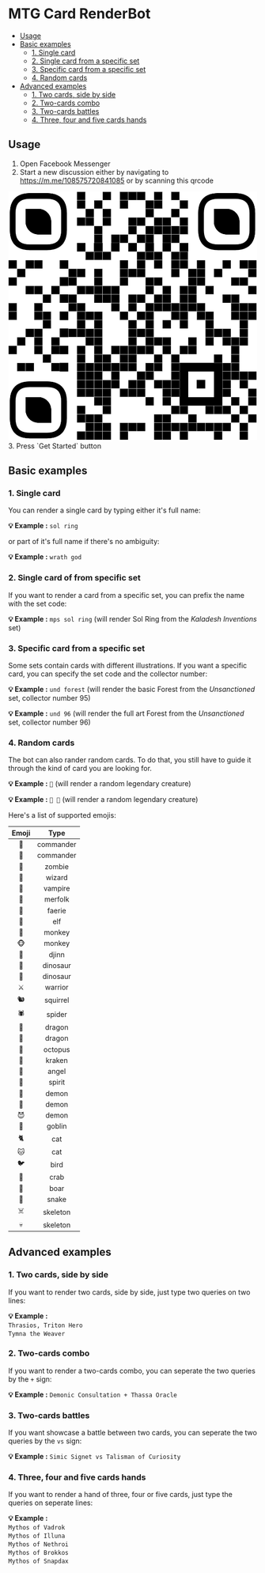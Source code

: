 # MTG Card RenderBot

- [Usage](#usage)
- [Basic examples](#basic-examples)
  * [1. Single card](#1-single-card)
  * [2. Single card from a specific set](#2-single-card-from-a-specific-set)
  * [3. Specific card from a specific set](#3-specific-card-from-a-specific-set)
  * [4. Random cards](#4-random-cards)
- [Advanced examples](#advanced-examples)
  * [1. Two cards, side by side](#1-two-cards-side-by-side)
  * [2. Two-cards combo](#2-two-cards-combo)
  * [3. Two-cards battles](#3-two-cards-battles)
  * [4. Three, four and five cards hands](#4-three-four-and-five-cards-hands)

## Usage

1. Open Facebook Messenger
2. Start a new discussion either by navigating to https://m.me/108575720841085 or by scanning this qrcode
<img src="media/qrcode.png" alt="https://m.me/108575720841085" />
3. Press `Get Started` button

## Basic examples

### 1. Single card

You can render a single card by typing either it's full name:

**💡 Example :** `sol ring`

or part of it's full name if there's no ambiguity:

**💡 Example :** `wrath god`

### 2. Single card of from specific set

If you want to render a card from a specific set, you can prefix the name with the set code:

**💡 Example :** `mps sol ring` (will render Sol Ring from the _Kaladesh Inventions_ set)

### 3. Specific card from a specific set

Some sets contain cards with different illustrations. If you want a specific card, you can specify the set code and the collector number:

**💡 Example :** `und forest` (will render the basic Forest from the _Unsanctioned_ set, collector number 95)

**💡 Example :** `und 96` (will render the full art Forest from the _Unsanctioned_ set, collector number 96)

### 4. Random cards

The bot can also rander random cards. To do that, you still have to guide it through the kind of card you are looking for.

**💡 Example :** `🤴` (will render a random legendary creature)

**💡 Example :** `🤴 🧟` (will render a random legendary creature)

Here's a list of supported emojis:

| Emoji |   Type    |
|:-------:|:-----------:|
|  🤴  | commander |
|  👸  | commander |
|  🧟  | zombie    |
|  🧙  | wizard    |
|  🧛  | vampire   |
|  🧜  | merfolk   |
|  🧚  | faerie    |
|  🧝  | elf       |
|  🐒  | monkey    |
|  🐵  | monkey    |
|  🧞  | djinn     |
|  🦖  | dinosaur  |
|  🦕  | dinosaur  |
|  ⚔️   | warrior   |
|  🐿️  | squirrel  |
|  🕷️  | spider    |
|  🐉  | dragon    |
|  🐲  | dragon    |
|  🐙  | octopus   |
|  🦑  | kraken    |
|  👼  | angel     |
|  👻  | spirit    |
|  👹  | demon     |
|  👿  | demon     |
|  😈  | demon     |
|  👺  | goblin    |
|  🐈  | cat       |
|  🐱  | cat       |
|  🐦  | bird      |
|  🦀  | crab      |
|  🐗  | boar      |
|  🐍  | snake     |
|  ☠️   | skeleton  |
|  💀  | skeleton  |

## Advanced examples

### 1. Two cards, side by side

If you want to render two cards, side by side, just type two queries on two lines:

**💡 Example :**\
`Thrasios, Triton Hero`\
`Tymna the Weaver`

### 2. Two-cards combo

If you want to render a two-cards combo, you can seperate the two queries by the `+` sign:

**💡 Example :** `Demonic Consultation + Thassa Oracle`

### 3. Two-cards battles

If you want showcase a battle between two cards, you can seperate the two queries by the `vs` sign:

**💡 Example :** `Simic Signet vs Talisman of Curiosity`

### 4. Three, four and five cards hands

If you want to render a hand of three, four or five cards, just type the queries on seperate lines:

**💡 Example :**\
`Mythos of Vadrok`\
`Mythos of Illuna`\
`Mythos of Nethroi`\
`Mythos of Brokkos`\
`Mythos of Snapdax`
